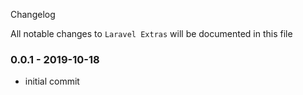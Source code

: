 Changelog

All notable changes to `Laravel Extras` will be documented in this file

### 0.0.1 - 2019-10-18
- initial commit
